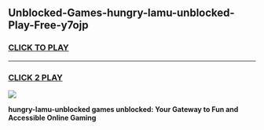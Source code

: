 
## Unblocked-Games-hungry-lamu-unblocked-Play-Free-y7ojp
<h3>
<a href="https://premium76.site?title=hungry-lamu-unblocked&ref=19M">CLICK TO PLAY</a></h3>
<hr>

<h3>
<a href="https://premium76.site?title=hungry-lamu-unblocked&ref=19M">CLICK 2 PLAY</a>
  
</h3>

<a href="https://premium76.site?title=hungry-lamu-unblocked&ref=19M"><img src="https://clearcache.store/games.png"></a>


**hungry-lamu-unblocked games unblocked: Your Gateway to Fun and Accessible Online Gaming**
